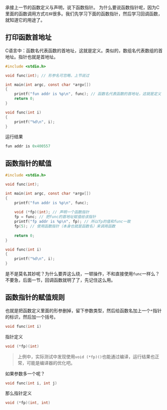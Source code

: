 承接上一节的函数定义与声明，说下函数指针。
为什么要说函数指针呢，因为C里面的函数调用方式`花样`很多。我们先学习下面的函数指针，然后学习回调函数，就知道它的用途了。

## 打印函数首地址
C语言中：函数名代表函数的首地址，这就是定义。类似的，数组名代表数组的首地址。指针也就是首地址。
```c
#include <stdio.h>

void func(int); // 形参名可忽略，上节说过

int main(int argc, const char *argv[])
{
    printf("fun addr is %p\n", func); // 函数名代表函数的首地址，这就是定义
    return 0;
}

void func(int i)
{
    printf("%d\n", i);
}
```  
运行结果
```js
fun addr is 0x400557
```  
## 函数指针的赋值

```c
#include <stdio.h>

void func(int);

int main(int argc, const char *argv[])
{
	printf("fun addr is %p\n", func);
	
	void (*fp)(int); // 声明一个函数指针
	fp = func; // 把func的首地址赋值给该指针
	printf("fp addr is %p\n", fp); // 所以fp的值和func一致
	fp(5); // 使用函数指针（本身也就是函数名）来调用函数
	
	return 0;
}

void func(int i)
{
	printf("%d\n", i);
}
```
是不是莫名其妙呢？为什么要弄这么绕，一顿操作，不和直接使用`func`一样么？不要急，后面一节，回调函数就明了了，先记住这么用。

## 函数指针的赋值规则

也就是把函数定义里面的形参删掉，留下参数类型，然后给函数名加上一个`*`指针的标识，然后加一个括号。
```c
void func(int i)
```
指针定义
```c
void (*fp)(int)
```

> 上例中，实际测试中发现使用`void (*fp)()`也能通过编译，运行结果也正常，可能是编译器的优化吧。

如果参数多一个呢？
```c
void func(int i, int j)
```
那么指针定义
```c
void (*fp)(int, int)
```